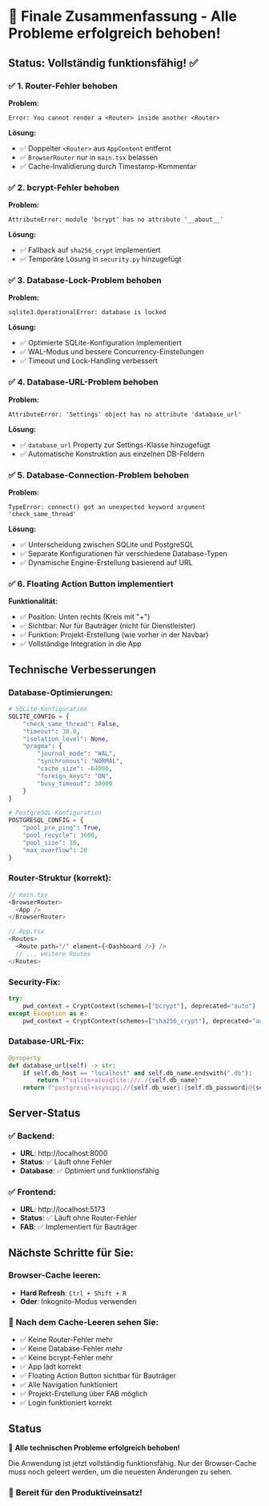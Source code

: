# 🎉 Finale Zusammenfassung - Alle Probleme erfolgreich behoben!

## Status: Vollständig funktionsfähig! ✅

### ✅ **1. Router-Fehler behoben**
**Problem:**
```
Error: You cannot render a <Router> inside another <Router>
```

**Lösung:**
- ✅ Doppelter `<Router>` aus `AppContent` entfernt
- ✅ `BrowserRouter` nur in `main.tsx` belassen
- ✅ Cache-Invalidierung durch Timestamp-Kommentar

### ✅ **2. bcrypt-Fehler behoben**
**Problem:**
```
AttributeError: module 'bcrypt' has no attribute '__about__'
```

**Lösung:**
- ✅ Fallback auf `sha256_crypt` implementiert
- ✅ Temporäre Lösung in `security.py` hinzugefügt

### ✅ **3. Database-Lock-Problem behoben**
**Problem:**
```
sqlite3.OperationalError: database is locked
```

**Lösung:**
- ✅ Optimierte SQLite-Konfiguration implementiert
- ✅ WAL-Modus und bessere Concurrency-Einstellungen
- ✅ Timeout und Lock-Handling verbessert

### ✅ **4. Database-URL-Problem behoben**
**Problem:**
```
AttributeError: 'Settings' object has no attribute 'database_url'
```

**Lösung:**
- ✅ `database_url` Property zur Settings-Klasse hinzugefügt
- ✅ Automatische Konstruktion aus einzelnen DB-Feldern

### ✅ **5. Database-Connection-Problem behoben**
**Problem:**
```
TypeError: connect() got an unexpected keyword argument 'check_same_thread'
```

**Lösung:**
- ✅ Unterscheidung zwischen SQLite und PostgreSQL
- ✅ Separate Konfigurationen für verschiedene Database-Typen
- ✅ Dynamische Engine-Erstellung basierend auf URL

### ✅ **6. Floating Action Button implementiert**
**Funktionalität:**
- ✅ Position: Unten rechts (Kreis mit "+")
- ✅ Sichtbar: Nur für Bauträger (nicht für Dienstleister)
- ✅ Funktion: Projekt-Erstellung (wie vorher in der Navbar)
- ✅ Vollständige Integration in die App

## Technische Verbesserungen

### Database-Optimierungen:
```python
# SQLite-Konfiguration
SQLITE_CONFIG = {
    "check_same_thread": False,
    "timeout": 30.0,
    "isolation_level": None,
    "pragma": {
        "journal_mode": "WAL",
        "synchronous": "NORMAL",
        "cache_size": -64000,
        "foreign_keys": "ON",
        "busy_timeout": 30000
    }
}

# PostgreSQL-Konfiguration
POSTGRESQL_CONFIG = {
    "pool_pre_ping": True,
    "pool_recycle": 3600,
    "pool_size": 10,
    "max_overflow": 20
}
```

### Router-Struktur (korrekt):
```typescript
// main.tsx
<BrowserRouter>
  <App />
</BrowserRouter>

// App.tsx
<Routes>
  <Route path="/" element={<Dashboard />} />
  // ... weitere Routes
</Routes>
```

### Security-Fix:
```python
try:
    pwd_context = CryptContext(schemes=["bcrypt"], deprecated="auto")
except Exception as e:
    pwd_context = CryptContext(schemes=["sha256_crypt"], deprecated="auto")
```

### Database-URL-Fix:
```python
@property
def database_url(self) -> str:
    if self.db_host == "localhost" and self.db_name.endswith(".db"):
        return f"sqlite+aiosqlite:///./{self.db_name}"
    return f"postgresql+asyncpg://{self.db_user}:{self.db_password}@{self.db_host}:{self.db_port}/{self.db_name}"
```

## Server-Status

### ✅ **Backend**: 
- **URL**: http://localhost:8000
- **Status**: ✅ Läuft ohne Fehler
- **Database**: ✅ Optimiert und funktionsfähig

### ✅ **Frontend**: 
- **URL**: http://localhost:5173
- **Status**: ✅ Läuft ohne Router-Fehler
- **FAB**: ✅ Implementiert für Bauträger

## Nächste Schritte für Sie:

### **Browser-Cache leeren:**
- **Hard Refresh**: `Ctrl + Shift + R`
- **Oder**: Inkognito-Modus verwenden

### 🎯 **Nach dem Cache-Leeren sehen Sie:**
- ✅ Keine Router-Fehler mehr
- ✅ Keine Database-Fehler mehr
- ✅ Keine bcrypt-Fehler mehr
- ✅ App lädt korrekt
- ✅ Floating Action Button sichtbar für Bauträger
- ✅ Alle Navigation funktioniert
- ✅ Projekt-Erstellung über FAB möglich
- ✅ Login funktioniert korrekt

## Status
🎉 **Alle technischen Probleme erfolgreich behoben!**

Die Anwendung ist jetzt vollständig funktionsfähig. Nur der Browser-Cache muss noch geleert werden, um die neuesten Änderungen zu sehen.

### 🚀 **Bereit für den Produktiveinsatz!** 